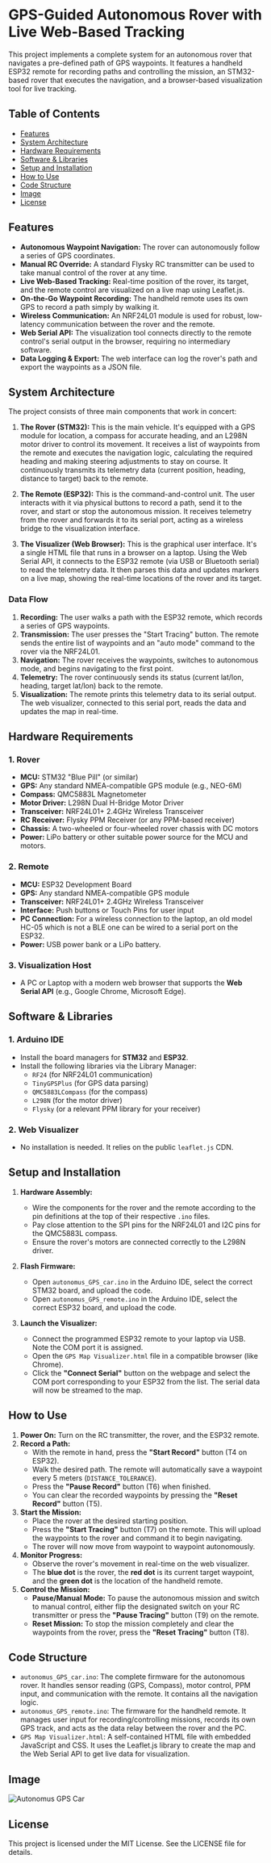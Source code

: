 # GPS-Guided Autonomous Rover with Live Web-Based Tracking

This project implements a complete system for an autonomous rover that navigates a pre-defined path of GPS waypoints. It features a handheld ESP32 remote for recording paths and controlling the mission, an STM32-based rover that executes the navigation, and a browser-based visualization tool for live tracking.

## Table of Contents
- [Features](#features)
- [System Architecture](#system-architecture)
- [Hardware Requirements](#hardware-requirements)
- [Software & Libraries](#software--libraries)
- [Setup and Installation](#setup-and-installation)
- [How to Use](#how-to-use)
- [Code Structure](#code-structure)
- [Image](#image)
- [License](#license)

## Features

- **Autonomous Waypoint Navigation:** The rover can autonomously follow a series of GPS coordinates.
- **Manual RC Override:** A standard Flysky RC transmitter can be used to take manual control of the rover at any time.
- **Live Web-Based Tracking:** Real-time position of the rover, its target, and the remote control are visualized on a live map using Leaflet.js.
- **On-the-Go Waypoint Recording:** The handheld remote uses its own GPS to record a path simply by walking it.
- **Wireless Communication:** An NRF24L01 module is used for robust, low-latency communication between the rover and the remote.
- **Web Serial API:** The visualization tool connects directly to the remote control's serial output in the browser, requiring no intermediary software.
- **Data Logging & Export:** The web interface can log the rover's path and export the waypoints as a JSON file.

## System Architecture

The project consists of three main components that work in concert:

1.  **The Rover (STM32):** This is the main vehicle. It's equipped with a GPS module for location, a compass for accurate heading, and an L298N motor driver to control its movement. It receives a list of waypoints from the remote and executes the navigation logic, calculating the required heading and making steering adjustments to stay on course. It continuously transmits its telemetry data (current position, heading, distance to target) back to the remote.

2.  **The Remote (ESP32):** This is the command-and-control unit. The user interacts with it via physical buttons to record a path, send it to the rover, and start or stop the autonomous mission. It receives telemetry from the rover and forwards it to its serial port, acting as a wireless bridge to the visualization interface.

3.  **The Visualizer (Web Browser):** This is the graphical user interface. It's a single HTML file that runs in a browser on a laptop. Using the Web Serial API, it connects to the ESP32 remote (via USB or Bluetooth serial) to read the telemetry data. It then parses this data and updates markers on a live map, showing the real-time locations of the rover and its target.

### Data Flow
1.  **Recording:** The user walks a path with the ESP32 remote, which records a series of GPS waypoints.
2.  **Transmission:** The user presses the "Start Tracing" button. The remote sends the entire list of waypoints and an "auto mode" command to the rover via the NRF24L01.
3.  **Navigation:** The rover receives the waypoints, switches to autonomous mode, and begins navigating to the first point.
4.  **Telemetry:** The rover continuously sends its status (current lat/lon, heading, target lat/lon) back to the remote.
5.  **Visualization:** The remote prints this telemetry data to its serial output. The web visualizer, connected to this serial port, reads the data and updates the map in real-time.

## Hardware Requirements

### 1. Rover
-   **MCU:** STM32 "Blue Pill" (or similar)
-   **GPS:** Any standard NMEA-compatible GPS module (e.g., NEO-6M)
-   **Compass:** QMC5883L Magnetometer
-   **Motor Driver:** L298N Dual H-Bridge Motor Driver
-   **Transceiver:** NRF24L01+ 2.4GHz Wireless Transceiver
-   **RC Receiver:** Flysky PPM Receiver (or any PPM-based receiver)
-   **Chassis:** A two-wheeled or four-wheeled rover chassis with DC motors
-   **Power:** LiPo battery or other suitable power source for the MCU and motors.

### 2. Remote
-   **MCU:** ESP32 Development Board
-   **GPS:** Any standard NMEA-compatible GPS module
-   **Transceiver:** NRF24L01+ 2.4GHz Wireless Transceiver
-   **Interface:** Push buttons or Touch Pins for user input
-   **PC Connection:** For a wireless connection to the laptop, an old model HC-05 which is not a BLE one can be wired to a serial port on the ESP32.
-   **Power:** USB power bank or a LiPo battery.

### 3. Visualization Host
-   A PC or Laptop with a modern web browser that supports the **Web Serial API** (e.g., Google Chrome, Microsoft Edge).

## Software & Libraries

### 1. Arduino IDE
-   Install the board managers for **STM32** and **ESP32**.
-   Install the following libraries via the Library Manager:
    -   `RF24` (for NRF24L01 communication)
    -   `TinyGPSPlus` (for GPS data parsing)
    -   `QMC5883LCompass` (for the compass)
    -   `L298N` (for the motor driver)
    -   `Flysky` (or a relevant PPM library for your receiver)

### 2. Web Visualizer
-   No installation is needed. It relies on the public `leaflet.js` CDN.

## Setup and Installation

1.  **Hardware Assembly:**
    -   Wire the components for the rover and the remote according to the pin definitions at the top of their respective `.ino` files.
    -   Pay close attention to the SPI pins for the NRF24L01 and I2C pins for the QMC5883L compass.
    -   Ensure the rover's motors are connected correctly to the L298N driver.

2.  **Flash Firmware:**
    -   Open `autonomus_GPS_car.ino` in the Arduino IDE, select the correct STM32 board, and upload the code.
    -   Open `autonomus_GPS_remote.ino` in the Arduino IDE, select the correct ESP32 board, and upload the code.

3.  **Launch the Visualizer:**
    -   Connect the programmed ESP32 remote to your laptop via USB. Note the COM port it is assigned.
    -   Open the `GPS Map Visualizer.html` file in a compatible browser (like Chrome).
    -   Click the **"Connect Serial"** button on the webpage and select the COM port corresponding to your ESP32 from the list. The serial data will now be streamed to the map.

## How to Use

1.  **Power On:** Turn on the RC transmitter, the rover, and the ESP32 remote.
2.  **Record a Path:**
    -   With the remote in hand, press the **"Start Record"** button (T4 on ESP32).
    -   Walk the desired path. The remote will automatically save a waypoint every 5 meters (`DISTANCE_TOLERANCE`).
    -   Press the **"Pause Record"** button (T6) when finished.
    -   You can clear the recorded waypoints by pressing the **"Reset Record"** button (T5).
3.  **Start the Mission:**
    -   Place the rover at the desired starting position.
    -   Press the **"Start Tracing"** button (T7) on the remote. This will upload the waypoints to the rover and command it to begin navigating.
    -   The rover will now move from waypoint to waypoint autonomously.
4.  **Monitor Progress:**
    -   Observe the rover's movement in real-time on the web visualizer.
    -   The **blue dot** is the rover, the **red dot** is its current target waypoint, and the **green dot** is the location of the handheld remote.
5.  **Control the Mission:**
    -   **Pause/Manual Mode:** To pause the autonomous mission and switch to manual control, either flip the designated switch on your RC transmitter or press the **"Pause Tracing"** button (T9) on the remote.
    -   **Reset Mission:** To stop the mission completely and clear the waypoints from the rover, press the **"Reset Tracing"** button (T8).

## Code Structure

-   `autonomus_GPS_car.ino`: The complete firmware for the autonomous rover. It handles sensor reading (GPS, Compass), motor control, PPM input, and communication with the remote. It contains all the navigation logic.
-   `autonomus_GPS_remote.ino`: The firmware for the handheld remote. It manages user input for recording/controlling missions, records its own GPS track, and acts as the data relay between the rover and the PC.
-   `GPS Map Visualizer.html`: A self-contained HTML file with embedded JavaScript and CSS. It uses the Leaflet.js library to create the map and the Web Serial API to get live data for visualization.

## Image
![Autonomus GPS Car](Images/Autonomus-GPS-Car.jpg)

## License

This project is licensed under the MIT License. See the LICENSE file for details.